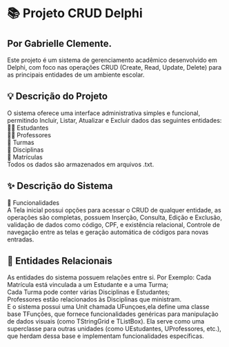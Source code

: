 # 📚  Projeto CRUD Delphi
## Por Gabrielle Clemente. 
Este projeto é um sistema de gerenciamento acadêmico desenvolvido em Delphi, com foco nas operações CRUD (Create, Read, Update, Delete) para as principais entidades de um ambiente escolar. 
## 💡 Descrição do Projeto
O sistema oferece uma interface administrativa simples e funcional, permitindo Incluir, Listar, Atualizar e Excluir dados das seguintes entidades: \
👨‍🎓 Estudantes \
👩‍🏫 Professores \
🏫 Turmas \
📘 Disciplinas \
📝 Matrículas \
Todos os dados são armazenados em arquivos .txt.
## ✨ Descrição do Sistema
🚀 Funcionalidades \
A Tela inicial possui opções para acessar o CRUD de qualquer entidade, as operações são completas, possuem Inserção, Consulta, Edição e Exclusão, validação de dados como código, CPF, e existência relacional, Controle de navegação entre as telas e geração automática de códigos para novas entradas. 
## 🧩 Entidades Relacionais 
As entidades do sistema possuem relações entre si. Por Exemplo:
Cada Matrícula está vinculada a um Estudante e a uma Turma; \
Cada Turma pode conter várias Disciplinas e Estudantes; \
Professores estão relacionados às Disciplinas que ministram. \
E o sistema possui uma Unit chamada UFunçoes,ela define uma classe base TFunções, que fornece funcionalidades genéricas para manipulação de dados visuais (como TStringGrid e TListBox). Ela serve como uma superclasse para outras unidades (como UEstudantes, UProfessores, etc.), que herdam dessa base e implementam funcionalidades específicas.



